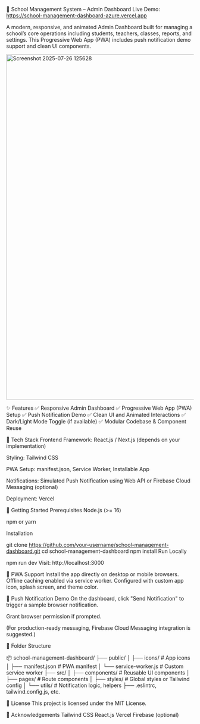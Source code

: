 📘 School Management System – Admin Dashboard
Live Demo: https://school-management-dashboard-azure.vercel.app

A modern, responsive, and animated Admin Dashboard built for managing a school’s core operations including students, teachers, classes, reports, and settings. This Progressive Web App (PWA) includes push notification demo support and clean UI components.




<img width="1901" height="926" alt="Screenshot 2025-07-26 125628" src="https://github.com/user-attachments/assets/daba54b8-c07d-4d27-a1e2-e24d259f7f38" />







✨ Features
✅ Responsive Admin Dashboard
✅ Progressive Web App (PWA) Setup
✅ Push Notification Demo
✅ Clean UI and Animated Interactions
✅ Dark/Light Mode Toggle (if available)
✅ Modular Codebase & Component Reuse

🔧 Tech Stack
Frontend Framework: React.js / Next.js (depends on your implementation)

Styling: Tailwind CSS

PWA Setup: manifest.json, Service Worker, Installable App

Notifications: Simulated Push Notification using Web API or Firebase Cloud Messaging (optional)

Deployment: Vercel

🚀 Getting Started
Prerequisites
Node.js (>= 16)

npm or yarn

Installation

git clone https://github.com/your-username/school-management-dashboard.git
cd school-management-dashboard
npm install
Run Locally

npm run dev
Visit: http://localhost:3000

📱 PWA Support
Install the app directly on desktop or mobile browsers.
Offline caching enabled via service worker.
Configured with custom app icon, splash screen, and theme color.

🔔 Push Notification Demo
On the dashboard, click "Send Notification" to trigger a sample browser notification.

Grant browser permission if prompted.

(For production-ready messaging, Firebase Cloud Messaging integration is suggested.)

📁 Folder Structure

📦 school-management-dashboard/
├── public/
│   ├── icons/               # App icons
│   ├── manifest.json        # PWA manifest
│   └── service-worker.js    # Custom service worker
├── src/
│   ├── components/          # Reusable UI components
│   ├── pages/               # Route components
│   ├── styles/              # Global styles or Tailwind config
│   └── utils/               # Notification logic, helpers
├── .eslintrc, tailwind.config.js, etc.


📄 License
This project is licensed under the MIT License.

🙌 Acknowledgements
Tailwind CSS
React.js
Vercel
Firebase (optional)

